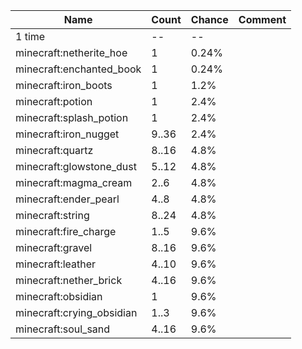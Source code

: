 | Name                      | Count | Chance | Comment |
| ------------------------- | ----- | ------ | ------- |
| 1 time                    |    -- |     -- |         |
| minecraft:netherite_hoe   |     1 |  0.24% |         |
| minecraft:enchanted_book  |     1 |  0.24% |         |
| minecraft:iron_boots      |     1 |   1.2% |         |
| minecraft:potion          |     1 |   2.4% |         |
| minecraft:splash_potion   |     1 |   2.4% |         |
| minecraft:iron_nugget     | 9..36 |   2.4% |         |
| minecraft:quartz          | 8..16 |   4.8% |         |
| minecraft:glowstone_dust  | 5..12 |   4.8% |         |
| minecraft:magma_cream     |  2..6 |   4.8% |         |
| minecraft:ender_pearl     |  4..8 |   4.8% |         |
| minecraft:string          | 8..24 |   4.8% |         |
| minecraft:fire_charge     |  1..5 |   9.6% |         |
| minecraft:gravel          | 8..16 |   9.6% |         |
| minecraft:leather         | 4..10 |   9.6% |         |
| minecraft:nether_brick    | 4..16 |   9.6% |         |
| minecraft:obsidian        |     1 |   9.6% |         |
| minecraft:crying_obsidian |  1..3 |   9.6% |         |
| minecraft:soul_sand       | 4..16 |   9.6% |         |